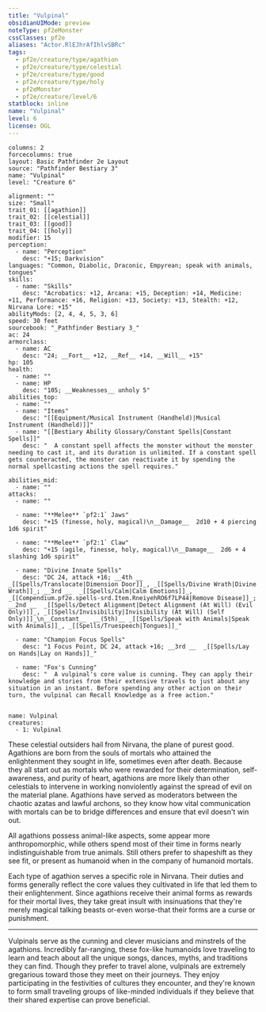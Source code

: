 ```yaml
---
title: "Vulpinal"
obsidianUIMode: preview
noteType: pf2eMonster
cssClasses: pf2e
aliases: "Actor.RlEJhrAfIhlvSBRc" 
tags:
  - pf2e/creature/type/agathion
  - pf2e/creature/type/celestial
  - pf2e/creature/type/good
  - pf2e/creature/type/holy
  - pf2eMonster
  - pf2e/creature/level/6
statblock: inline
name: "Vulpinal"
level: 6
license: OGL
---
```


```statblock
columns: 2
forcecolumns: true
layout: Basic Pathfinder 2e Layout
source: "Pathfinder Bestiary 3"
name: "Vulpinal"
level: "Creature 6"

alignment: ""
size: "Small"
trait_01: [[agathion]]
trait_02: [[celestial]]
trait_03: [[good]]
trait_04: [[holy]]
modifier: 15
perception:
  - name: "Perception"
    desc: "+15; Darkvision"
languages: "Common, Diabolic, Draconic, Empyrean; speak with animals, tongues"
skills:
  - name: "Skills"
    desc: "Acrobatics: +12, Arcana: +15, Deception: +14, Medicine: +11, Performance: +16, Religion: +13, Society: +13, Stealth: +12, Nirvana Lore: +15"
abilityMods: [2, 4, 4, 5, 3, 6]
speed: 30 feet
sourcebook: "_Pathfinder Bestiary 3_"
ac: 24
armorclass:
  - name: AC
    desc: "24; __Fort__ +12, __Ref__ +14, __Will__ +15"
hp: 105
health:
  - name: ""
  - name: HP
    desc: "105; __Weaknesses__ unholy 5"
abilities_top:
  - name: ""
  - name: "Items"
    desc: "[[Equipment/Musical Instrument (Handheld)|Musical Instrument (Handheld)]]"
  - name: "[[Bestiary Ability Glossary/Constant Spells|Constant Spells]]"
    desc: "  A constant spell affects the monster without the monster needing to cast it, and its duration is unlimited. If a constant spell gets counteracted, the monster can reactivate it by spending the normal spellcasting actions the spell requires."

abilities_mid:
  - name: ""
attacks:
  - name: ""

  - name: "**Melee** `pf2:1` Jaws"
    desc: "+15 (finesse, holy, magical)\n__Damage__  2d10 + 4 piercing 1d6 spirit"

  - name: "**Melee** `pf2:1` Claw"
    desc: "+15 (agile, finesse, holy, magical)\n__Damage__  2d6 + 4 slashing 1d6 spirit"

  - name: "Divine Innate Spells"
    desc: "DC 24, attack +16; __4th __  _[[Spells/Translocate|Dimension Door]]_, _[[Spells/Divine Wrath|Divine Wrath]]_; __3rd __  _[[Spells/Calm|Calm Emotions]]_, _[[Compendium.pf2e.spells-srd.Item.RneiyehRO6f7LP44|Remove Disease]]_; __2nd __  _[[Spells/Detect Alignment|Detect Alignment (At Will) (Evil Only)]]_, _[[Spells/Invisibility|Invisibility (At Will) (Self Only)]]_\n__Constant__  __(5th)__ _[[Spells/Speak with Animals|Speak with Animals]]_, _[[Spells/Truespeech|Tongues]]_"

  - name: "Champion Focus Spells"
    desc: "1 Focus Point, DC 24, attack +16; __3rd __  _[[Spells/Lay on Hands|Lay on Hands]]_"

  - name: "Fox's Cunning"
    desc: "  A vulpinal's core value is cunning. They can apply their knowledge and stories from their extensive travels to just about any situation in an instant. Before spending any other action on their turn, the vulpinal can Recall Knowledge as a free action."
 
```

```encounter-table
name: Vulpinal
creatures:
  - 1: Vulpinal
```



These celestial outsiders hail from Nirvana, the plane of purest good. Agathions are born from the souls of mortals who attained the enlightenment they sought in life, sometimes even after death. Because they all start out as mortals who were rewarded for their determination, self-awareness, and purity of heart, agathions are more likely than other celestials to intervene in working nonviolently against the spread of evil on the material plane. Agathions have served as moderators between the chaotic azatas and lawful archons, so they know how vital communication with mortals can be to bridge differences and ensure that evil doesn't win out.

All agathions possess animal-like aspects, some appear more anthropomorphic, while others spend most of their time in forms nearly indistinguishable from true animals. Still others prefer to shapeshift as they see fit, or present as humanoid when in the company of humanoid mortals.

Each type of agathion serves a specific role in Nirvana. Their duties and forms generally reflect the core values they cultivated in life that led them to their enlightenment. Since agathions receive their animal forms as rewards for their mortal lives, they take great insult with insinuations that they're merely magical talking beasts or-even worse-that their forms are a curse or punishment.

* * *

Vulpinals serve as the cunning and clever musicians and minstrels of the agathions. Incredibly far-ranging, these fox-like humanoids love traveling to learn and teach about all the unique songs, dances, myths, and traditions they can find. Though they prefer to travel alone, vulpinals are extremely gregarious toward those they meet on their journeys. They enjoy participating in the festivities of cultures they encounter, and they're known to form small traveling groups of like-minded individuals if they believe that their shared expertise can prove beneficial.
